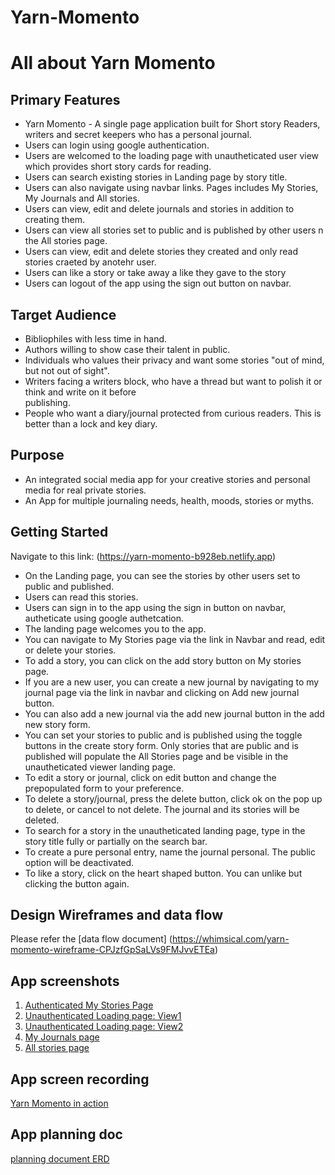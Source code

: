 # Yarn-Momento
# All about Yarn Momento

## Primary Features

- Yarn Momento - A single page application built for Short story Readers, writers and secret keepers who has a personal journal.
- Users can login using google authentication.
- Users are welcomed to the loading page with unautheticated user view which provides short story cards for reading.
- Users can search existing stories in Landing page by story title.
- Users can also navigate using navbar links. Pages includes My Stories, My Journals and All stories.
- Users can view, edit and delete journals and stories in addition to creating them.
- Users can view all stories set to public and is published by other users n the All stories page.
- Users can view, edit and delete stories they created and only read stories craeted by anotehr user.
- Users can like a story or take away a like they gave to the story
- Users can logout of the app using the sign out button on navbar.

## Target Audience

  - Bibliophiles with less time in hand.
  - Authors willing to show case their talent in public.
  - Individuals who values their privacy and want some stories "out of mind, but not out of sight".
  - Writers facing a writers block, who have a thread but want to polish it or think and write on it before     
   publishing.
  - People who want a diary/journal protected from curious readers. This is better than a lock and key diary.

## Purpose

- An integrated social media app for your creative stories and personal media for real private stories. 
- An App for multiple journaling needs, health, moods, stories or myths.

## Getting Started

  Navigate to this link: (https://yarn-momento-b928eb.netlify.app)
  - On the Landing page, you can see the stories by other users set to public and published.
  - Users can read this stories.
  - Users can sign in to the app using the sign in button on navbar, autheticate using google authetcation.
  - The landing page welcomes you to the app.
  - You can navigate to My Stories page via the link in Navbar and read, edit or delete your stories.
  - To add a story, you can click on the add story button on My stories page. 
  - If you are a new user, you can create a new journal by navigating to my journal page via the link in navbar and clicking on Add new journal button.
  - You can also add a new journal via the add new journal button in the add new story form.
  - You can set your stories to public and is published using the toggle buttons in the create story form.
  Only stories that are public and is published will populate the All Stories page and be visible in the unautheticated viewer landing page.
  - To edit a story or journal, click on edit button and change the prepopulated form to your preference. 
  - To delete a story/journal, press the delete button, click ok on the pop up to delete, or cancel to not delete. The journal and its stories will be deleted.
  - To search for a story in the unautheticated landing page, type in the story title fully or partially on the search bar.
  - To create a pure personal entry, name the journal personal. The public option will be deactivated.
  - To like a story, click on the heart shaped button. You can unlike but clicking the button again.

## Design Wireframes and data flow

Please refer the [data flow document] (https://whimsical.com/yarn-momento-wireframe-CPJzfGpSaLVs9FMJvvETEa)

## App screenshots

1. [Authenticated My Stories Page](./YarnMomentoIn%20Action/Authenticated%20welcome%20page.png)
2. [Unauthenticated Loading page: View1](./YarnMomentoIn%20Action/Unauthenticated%20Page%20View1.png)
3. [Unauthenticated Loading page: View2](./YarnMomentoIn%20Action/Scroll%20down%20unauth%20page.png)
4. [My Journals page](./YarnMomentoIn%20Action/My%20Journals%20YM.png)
5. [All stories page](./YarnMomentoIn%20Action/All%20Stories%20YM.png)

## App screen recording

[Yarn Momento in action]([https://www.loom.com/share/fd7d0d2d224742619305d76b983660ba](https://www.loom.com/share/13fa0f1b380246449a1878c4c202f1c4))

## App planning doc 

[planning document ERD](https://dbdiagram.io/d/62fc3411c2d9cf52fabcf7d3)

